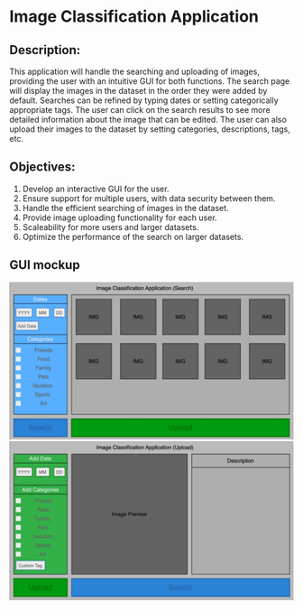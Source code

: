 # Image Classification Application

## Description:
This application will handle the searching and uploading of images, providing the user with an intuitive GUI for both functions. The search page will display the images in the dataset in the order they were added by default. Searches can be refined by typing dates or setting categorically appropriate tags. The user can click on the search results to see more 
detailed information about the image that can be edited. The user can also upload their images to the dataset by setting categories, descriptions, tags, etc.

## Objectives:
1. Develop an interactive GUI for the user.
2. Ensure support for multiple users, with data security between them.
3. Handle the efficient searching of images in the dataset.
4. Provide image uploading functionality for each user.
5. Scaleability for more users and larger datasets.
6. Optimize the performance of the search on larger datasets.


## GUI mockup
![This is the GUI image](Images/ImageClassificationApplicationGUIsearch.jpg)
![This is the GUI image](Images/ImageClassificationApplicationGUIupload.jpg)
